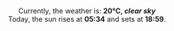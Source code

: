 <p  align="center"><br/>Currently, the weather is: <b> 20°C, <i>clear sky</i></b></br>Today, the sun rises at <b>05:34</b> and sets at <b>18:59</b>.</p>